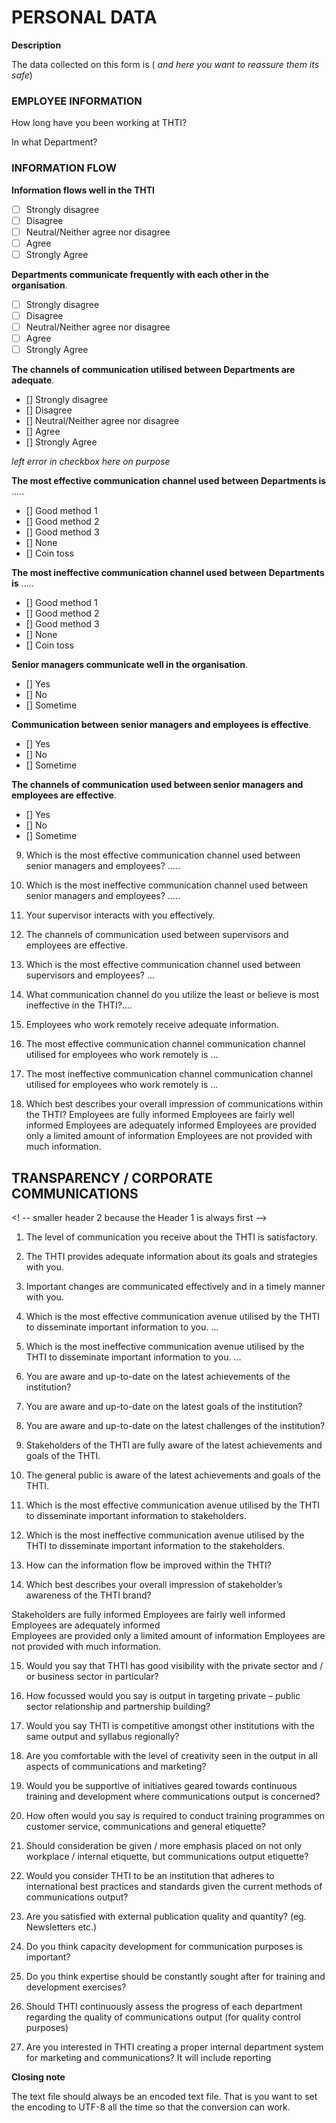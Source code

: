 ﻿# PERSONAL DATA 
<!-- good going i see you're using Markdown -->

**Description**

The data collected on this form is ( _and here you want to reassure them its safe_)

### EMPLOYEE INFORMATION
<!-- Sean are you sure you want a Header 1 here? Use hashes to make it so  like ### Employee Information -->

How long have you been working at THTI?

In what Department?


###  INFORMATION FLOW 

**Information flows well in the THTI**

- [ ] Strongly disagree
- [ ] Disagree
- [ ] Neutral/Neither agree nor disagree	
- [ ] Agree
- [ ] Strongly Agree 

<!-- if you wanted to select one checkbox just type an 'x' into the one For a word docx w/o a selection just use what is there now -->



**Departments communicate frequently with each other in the organisation**.

- [ ] Strongly disagree
- [ ] Disagree
- [ ] Neutral/Neither agree nor disagree	
- [ ] Agree
- [ ] Strongly Agree 

**The channels of communication utilised between Departments are adequate**.

- [] Strongly disagree
- [] Disagree
- [] Neutral/Neither agree nor disagree	
- [] Agree
- [] Strongly Agree 

_left error in checkbox here on purpose_

**The most effective communication channel used between Departments is** …..

- [] Good method 1
- [] Good method 2
- [] Good method 3	
- [] None
- [] Coin toss 


**The most ineffective communication channel used between Departments is** …..

- [] Good method 1
- [] Good method 2
- [] Good method 3	
- [] None
- [] Coin toss 


**Senior managers communicate well in the organisation**.


- [] Yes
- [] No
- [] Sometime

**Communication between senior managers and employees is effective**.

- [] Yes
- [] No
- [] Sometime

**The channels of communication used between senior managers and employees are effective**.
- [] Yes
- [] No
- [] Sometime


 <!--  well, you get the idea -->

9.	Which is the most effective communication channel used between senior managers and employees? .....

10.	Which is the most ineffective communication channel used between senior managers and employees? .....

11.	Your supervisor interacts with you effectively.

12.	The channels of communication used between supervisors and employees are effective.

13.	Which is the most effective communication channel used between supervisors and employees? …

14.	What communication channel do you utilize the least or believe is most ineffective in the THTI?....

15.	Employees who work remotely receive adequate information. 

16.	The most effective communication channel communication channel utilised for employees who work remotely is … 

17.	The most ineffective communication channel communication channel utilised for employees who work remotely is … 

18.	Which best describes your overall impression of communications within the THTI?
Employees are fully informed	Employees are fairly well informed	Employees are adequately informed	Employees are provided only a limited amount of information
	Employees are not provided with much information. 


## TRANSPARENCY / CORPORATE COMMUNICATIONS 

<! -- smaller header 2 because the Header 1 is always first -->

1.	The level of communication you receive about the THTI is satisfactory.





2.	The THTI provides adequate information about its goals and strategies with you.

3.	Important changes are communicated effectively and in a timely manner with you.

4.	Which is the most effective communication avenue utilised by the THTI to disseminate important information to you. …

5.	Which is the most ineffective communication avenue utilised by the THTI to disseminate important information to you. …

6.	You are aware and up-to-date on the latest achievements of the institution? 

7.	You are aware and up-to-date on the latest goals of the institution? 

8.	You are aware and up-to-date on the latest challenges of the institution? 

9.	Stakeholders of the THTI are fully aware of the latest achievements and goals of the THTI. 

10.	The general public is aware of the latest achievements and goals of the THTI. 
11.	Which is the most effective communication avenue utilised by the THTI to disseminate important information to stakeholders.

12.	Which is the most ineffective communication avenue utilised by the THTI to disseminate important information to the stakeholders. 

13.	How can the information flow be improved within the THTI?

14.	Which best describes your overall impression of stakeholder’s awareness of the THTI brand?


Stakeholders are fully informed	
Employees are fairly well informed	
Employees are adequately informed	
Employees are provided only a limited amount of information
Employees are not provided with much information. 





15.	Would you say that THTI has good visibility with the private sector and / or business sector in particular? 

16.	How focussed would you say is output in targeting private – public sector relationship and partnership building?

17.	Would you say THTI is competitive amongst other institutions with the same output and syllabus regionally? 

18.	Are you comfortable with the level of creativity seen in the output in all aspects of communications and marketing? 

19.	Would you be supportive of initiatives geared towards continuous training and development where communications output is concerned? 

20.	How often would you say is required to conduct training programmes on customer service, communications and general etiquette? 

21.	Should consideration be given / more emphasis placed on not only workplace / internal etiquette, but communications output etiquette? 

22.	Would you consider THTI to be an institution that adheres to international best practices and standards given the current methods of communications output? 

23.	Are you satisfied with external publication quality and quantity? (eg. Newsletters etc.)
 
24.	Do you think capacity development for communication purposes is important? 
25.	Do you think expertise should be constantly sought after for training and development exercises? 

26.	Should THTI continuously assess the progress of each department regarding the quality of communications output (for quality control purposes)

<!-- KPI? you have ot supply a sample -->
 
27.	Are you interested in THTI creating a proper internal department system for marketing and communications? It will include reporting 

**Closing note**

The text file should always be an encoded text file. That is you want to set the encoding to UTF-8 all the time so that the conversion can work.